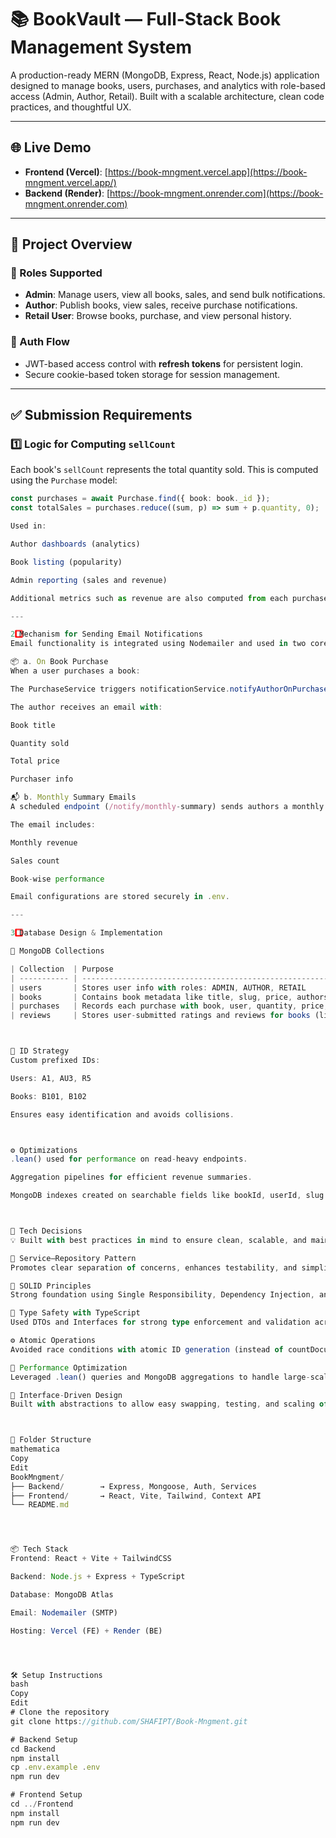 # 📚 BookVault — Full-Stack Book Management System

A production-ready MERN (MongoDB, Express, React, Node.js) application designed to manage books, users, purchases, and analytics with role-based access (Admin, Author, Retail). Built with a scalable architecture, clean code practices, and thoughtful UX.

---

## 🌐 Live Demo

- **Frontend (Vercel)**: [https://book-mngment.vercel.app](https://book-mngment.vercel.app/)
- **Backend (Render)**: [https://book-mngment.onrender.com](https://book-mngment.onrender.com)

---

## 🧠 Project Overview

### 👥 Roles Supported
- **Admin**: Manage users, view all books, sales, and send bulk notifications.
- **Author**: Publish books, view sales, receive purchase notifications.
- **Retail User**: Browse books, purchase, and view personal history.

### 🔐 Auth Flow
- JWT-based access control with **refresh tokens** for persistent login.
- Secure cookie-based token storage for session management.

---

## ✅ Submission Requirements

### 1️⃣ **Logic for Computing `sellCount`**

Each book's `sellCount` represents the total quantity sold. This is computed using the `Purchase` model:

```ts
const purchases = await Purchase.find({ book: book._id });
const totalSales = purchases.reduce((sum, p) => sum + p.quantity, 0);

Used in:

Author dashboards (analytics)

Book listing (popularity)

Admin reporting (sales and revenue)

Additional metrics such as revenue are also computed from each purchase's price * quantity .

---

2️⃣ Mechanism for Sending Email Notifications
Email functionality is integrated using Nodemailer and used in two core scenarios:

📦 a. On Book Purchase
When a user purchases a book:

The PurchaseService triggers notificationService.notifyAuthorOnPurchase().

The author receives an email with:

Book title

Quantity sold

Total price

Purchaser info

📬 b. Monthly Summary Emails
A scheduled endpoint (/notify/monthly-summary) sends authors a monthly revenue and performance summary.

The email includes:

Monthly revenue

Sales count

Book-wise performance

Email configurations are stored securely in .env.

---

3️⃣ Database Design & Implementation

🧱 MongoDB Collections

| Collection  | Purpose                                                                |
| ----------- | ---------------------------------------------------------------------- |
| users       | Stores user info with roles: ADMIN, AUTHOR, RETAIL                     |
| books       | Contains book metadata like title, slug, price, authors, rating, etc.  |
| purchases   | Records each purchase with book, user, quantity, price, and timestamp  |
| reviews     | Stores user-submitted ratings and reviews for books (linked by bookId) |



🔐 ID Strategy
Custom prefixed IDs:

Users: A1, AU3, R5

Books: B101, B102

Ensures easy identification and avoids collisions.



⚙️ Optimizations
.lean() used for performance on read-heavy endpoints.

Aggregation pipelines for efficient revenue summaries.

MongoDB indexes created on searchable fields like bookId, userId, slug.



🧪 Tech Decisions
💡 Built with best practices in mind to ensure clean, scalable, and maintainable code:

🔁 Service–Repository Pattern
Promotes clear separation of concerns, enhances testability, and simplifies future scalability.

🧱 SOLID Principles
Strong foundation using Single Responsibility, Dependency Injection, and other principles to maintain a robust architecture.

🔐 Type Safety with TypeScript
Used DTOs and Interfaces for strong type enforcement and validation across layers.

⚙️ Atomic Operations
Avoided race conditions with atomic ID generation (instead of countDocuments), ensuring consistent and conflict-free creation.

🚀 Performance Optimization
Leveraged .lean() queries and MongoDB aggregations to handle large-scale reads and reporting efficiently.

🧩 Interface-Driven Design
Built with abstractions to allow easy swapping, testing, and scaling of services and data layers.



📂 Folder Structure
mathematica
Copy
Edit
BookMngment/
├── Backend/        → Express, Mongoose, Auth, Services
├── Frontend/       → React, Vite, Tailwind, Context API
└── README.md




📦 Tech Stack
Frontend: React + Vite + TailwindCSS

Backend: Node.js + Express + TypeScript

Database: MongoDB Atlas

Email: Nodemailer (SMTP)

Hosting: Vercel (FE) + Render (BE)




🛠️ Setup Instructions
bash
Copy
Edit
# Clone the repository
git clone https://github.com/SHAFIPT/Book-Mngment.git

# Backend Setup
cd Backend
npm install
cp .env.example .env
npm run dev

# Frontend Setup
cd ../Frontend
npm install
npm run dev